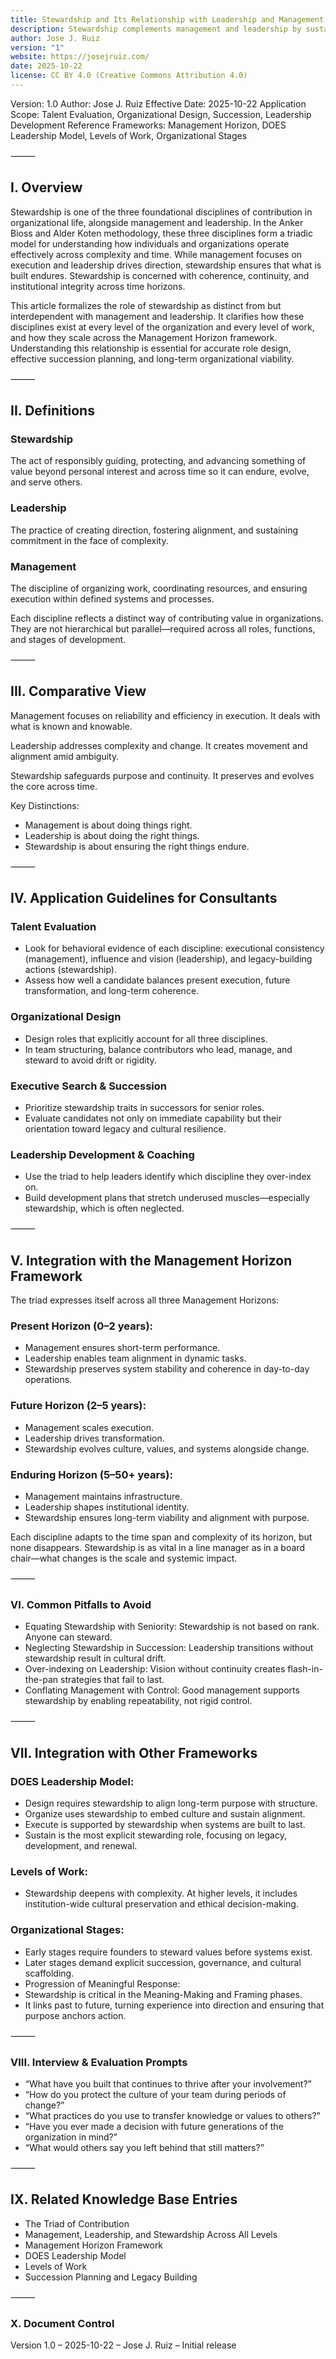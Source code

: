 ```yaml
---
title: Stewardship and Its Relationship with Leadership and Management
description: Stewardship complements management and leadership by sustaining purpose, culture, and continuity across all roles, levels of work, and time horizons.
author: Jose J. Ruiz
version: "1"
website: https://josejruiz.com/
date: 2025-10-22
license: CC BY 4.0 (Creative Commons Attribution 4.0)
---
```


Version: 1.0
Author: Jose J. Ruiz
Effective Date: 2025-10-22
Application Scope: Talent Evaluation, Organizational Design, Succession, Leadership Development
Reference Frameworks: Management Horizon, DOES Leadership Model, Levels of Work, Organizational Stages

⸻
## I. Overview

Stewardship is one of the three foundational disciplines of contribution in organizational life, alongside management and leadership. In the Anker Bioss and Alder Koten methodology, these three disciplines form a triadic model for understanding how individuals and organizations operate effectively across complexity and time. While management focuses on execution and leadership drives direction, stewardship ensures that what is built endures. Stewardship is concerned with coherence, continuity, and institutional integrity across time horizons.

This article formalizes the role of stewardship as distinct from but interdependent with management and leadership. It clarifies how these disciplines exist at every level of the organization and every level of work, and how they scale across the Management Horizon framework. Understanding this relationship is essential for accurate role design, effective succession planning, and long-term organizational viability.

⸻
## II. Definitions

### Stewardship
The act of responsibly guiding, protecting, and advancing something of value beyond personal interest and across time so it can endure, evolve, and serve others.

### Leadership
The practice of creating direction, fostering alignment, and sustaining commitment in the face of complexity.

### Management
The discipline of organizing work, coordinating resources, and ensuring execution within defined systems and processes.

Each discipline reflects a distinct way of contributing value in organizations. They are not hierarchical but parallel—required across all roles, functions, and stages of development.

⸻
## III. Comparative View

Management focuses on reliability and efficiency in execution. It deals with what is known and knowable.

Leadership addresses complexity and change. It creates movement and alignment amid ambiguity.

Stewardship safeguards purpose and continuity. It preserves and evolves the core across time.

Key Distinctions:
- Management is about doing things right.
- Leadership is about doing the right things.
- Stewardship is about ensuring the right things endure.

⸻
## IV. Application Guidelines for Consultants

### Talent Evaluation
- Look for behavioral evidence of each discipline: executional consistency (management), influence and vision (leadership), and legacy-building actions (stewardship).
- Assess how well a candidate balances present execution, future transformation, and long-term coherence.

### Organizational Design
- Design roles that explicitly account for all three disciplines.
- In team structuring, balance contributors who lead, manage, and steward to avoid drift or rigidity.

### Executive Search & Succession
- Prioritize stewardship traits in successors for senior roles.
- Evaluate candidates not only on immediate capability but their orientation toward legacy and cultural resilience.

### Leadership Development & Coaching
- Use the triad to help leaders identify which discipline they over-index on.
- Build development plans that stretch underused muscles—especially stewardship, which is often neglected.

⸻
## V. Integration with the Management Horizon Framework

The triad expresses itself across all three Management Horizons:

### Present Horizon (0–2 years):
- Management ensures short-term performance.
- Leadership enables team alignment in dynamic tasks.
- Stewardship preserves system stability and coherence in day-to-day operations.

### Future Horizon (2–5 years):
- Management scales execution.
- Leadership drives transformation.
- Stewardship evolves culture, values, and systems alongside change.

### Enduring Horizon (5–50+ years):
- Management maintains infrastructure.
- Leadership shapes institutional identity.
- Stewardship ensures long-term viability and alignment with purpose.

Each discipline adapts to the time span and complexity of its horizon, but none disappears. Stewardship is as vital in a line manager as in a board chair—what changes is the scale and systemic impact.

⸻
### VI. Common Pitfalls to Avoid
- Equating Stewardship with Seniority: Stewardship is not based on rank. Anyone can steward.
- Neglecting Stewardship in Succession: Leadership transitions without stewardship result in cultural drift.
- Over-indexing on Leadership: Vision without continuity creates flash-in-the-pan strategies that fail to last.
- Conflating Management with Control: Good management supports stewardship by enabling repeatability, not rigid control.

⸻
## VII. Integration with Other Frameworks

### DOES Leadership Model:
- Design requires stewardship to align long-term purpose with structure.
- Organize uses stewardship to embed culture and sustain alignment.
- Execute is supported by stewardship when systems are built to last.
- Sustain is the most explicit stewarding role, focusing on legacy, development, and renewal.

### Levels of Work:
- Stewardship deepens with complexity. At higher levels, it includes institution-wide cultural preservation and ethical decision-making.

### Organizational Stages:
- Early stages require founders to steward values before systems exist.
- Later stages demand explicit succession, governance, and cultural scaffolding.
- Progression of Meaningful Response:
- Stewardship is critical in the Meaning-Making and Framing phases.
- It links past to future, turning experience into direction and ensuring that purpose anchors action.

⸻
### VIII. Interview & Evaluation Prompts
- “What have you built that continues to thrive after your involvement?”
- “How do you protect the culture of your team during periods of change?”
- “What practices do you use to transfer knowledge or values to others?”
- “Have you ever made a decision with future generations of the organization in mind?”
- “What would others say you left behind that still matters?”

⸻
## IX. Related Knowledge Base Entries
- The Triad of Contribution
- Management, Leadership, and Stewardship Across All Levels
- Management Horizon Framework
- DOES Leadership Model
- Levels of Work
- Succession Planning and Legacy Building

⸻
### X. Document Control
Version 1.0 – 2025-10-22 – Jose J. Ruiz – Initial release